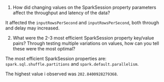 1. How did changing values on the SparkSession property parameters affect the throughput and latency of the data?

It affected the `inputRowsPerSecond`  and `inputRowsPerSecond`, both through and delay may increased.


2. What were the 2-3 most efficient SparkSession property key/value pairs? Through testing multiple variations on values, how can you tell these were the most optimal?

The most efficient SparkSession properties are: `spark.sql.shuffle.partitions` and `spark.default.parallelism`.

The highest value i observed was `202.8400928279368`.